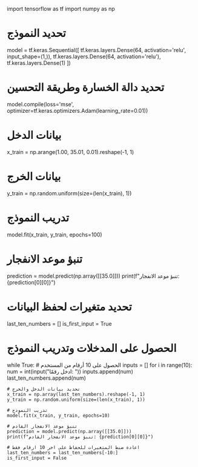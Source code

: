 import tensorflow as tf
import numpy as np

# تحديد النموذج
model = tf.keras.Sequential([
  tf.keras.layers.Dense(64, activation='relu', input_shape=(1,)),
  tf.keras.layers.Dense(64, activation='relu'),
  tf.keras.layers.Dense(1)
])

# تحديد دالة الخسارة وطريقة التحسين
model.compile(loss='mse', optimizer=tf.keras.optimizers.Adam(learning_rate=0.01))

# بيانات الدخل
x_train = np.arange(1.00, 35.01, 0.01).reshape(-1, 1)

# بيانات الخرج
y_train = np.random.uniform(size=(len(x_train), 1))

# تدريب النموذج
model.fit(x_train, y_train, epochs=100)

# تنبؤ موعد الانفجار
prediction = model.predict(np.array([[35.0]]))
print(f"تنبؤ موعد الانفجار: {prediction[0][0]}")

# تحديد متغيرات لحفظ البيانات
last_ten_numbers = []
is_first_input = True

# الحصول على المدخلات وتدريب النموذج
while True:
    # الحصول على 10 أرقام من المستخدم
    inputs = []
    for i in range(10):
        num = int(input("ادخل رقمًا: "))
        inputs.append(num)
        last_ten_numbers.append(num)
        
    # تحديد بيانات الدخل والخرج
    x_train = np.array(last_ten_numbers).reshape(-1, 1)
    y_train = np.random.uniform(size=(len(x_train), 1))
    
    # تدريب النموذج
    model.fit(x_train, y_train, epochs=10)
    
    # تنبؤ موعد الانفجار القادم
    prediction = model.predict(np.array([[35.0]]))
    print(f"تنبؤ موعد الانفجار القادم: {prediction[0][0]}")
    
    # اعادة ضبط المتغيرات للحفاظ على اخر 10 ارقام فقط
    last_ten_numbers = last_ten_numbers[-10:]
    is_first_input = False
